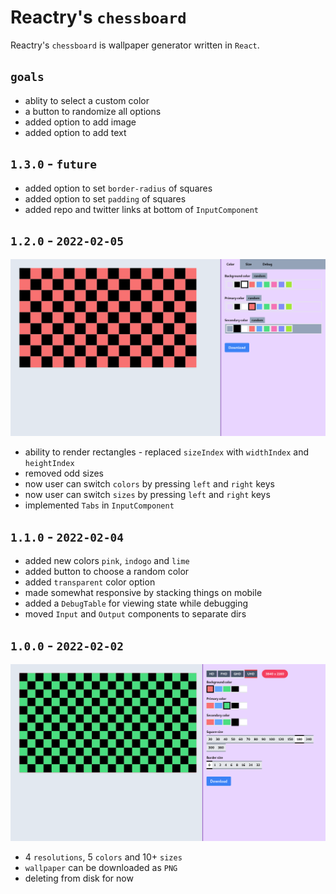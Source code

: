 
# Reactry's `chessboard`
Reactry's `chessboard` is wallpaper generator written in `React`.

## `goals`
* ablity to select a custom color
* a button to randomize all options
* added option to add image
* added option to add text

## `1.3.0` - `future`
* added option to set `border-radius` of squares
* added option to set `padding` of squares
* added repo and twitter links at bottom of `InputComponent`

## `1.2.0` - `2022-02-05`
<img src="https://raw.githubusercontent.com/reactry/chessboard/master/img/1.2.0.png">

* ability to render rectangles - replaced `sizeIndex` with `widthIndex` and `heightIndex`
* removed odd sizes
* now user can switch `colors` by pressing `left` and `right` keys
* now user can switch `sizes` by pressing `left` and `right` keys
* implemented `Tabs` in `InputComponent`

## `1.1.0` - `2022-02-04`
* added new colors `pink`, `indogo` and `lime`
* added button to choose a random color
* added `transparent` color option
* made somewhat responsive by stacking things on mobile
* added a `DebugTable` for viewing state while debugging
* moved `Input` and `Output` components to separate dirs


## `1.0.0` - `2022-02-02`
<img src="https://raw.githubusercontent.com/reactry/chessboard/master/img/1.0.0.png">

* 4 `resolutions`, 5 `colors` and 10+ `sizes`
* `wallpaper` can be downloaded as `PNG`
* deleting from disk for now


